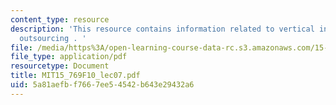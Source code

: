 ```yaml
---
content_type: resource
description: 'This resource contains information related to vertical integration and
  outsourcing . '
file: /media/https%3A/open-learning-course-data-rc.s3.amazonaws.com/15-769-operations-strategy-fall-2010/5a81aefbf7667ee54542b643e29432a6_MIT15_769F10_lec07.pdf
file_type: application/pdf
resourcetype: Document
title: MIT15_769F10_lec07.pdf
uid: 5a81aefb-f766-7ee5-4542-b643e29432a6
---
```

